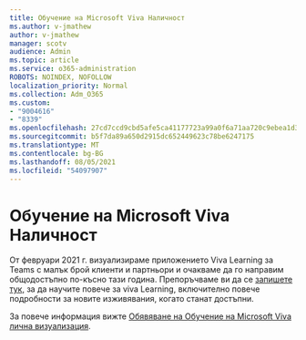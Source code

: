 ```yaml
---
title: Обучение на Microsoft Viva Наличност
ms.author: v-jmathew
author: v-jmathew
manager: scotv
audience: Admin
ms.topic: article
ms.service: o365-administration
ROBOTS: NOINDEX, NOFOLLOW
localization_priority: Normal
ms.collection: Adm_O365
ms.custom:
- "9004616"
- "8339"
ms.openlocfilehash: 27cd7ccd9cbd5afe5ca41177723a99a0f6a71aa720c9ebea1d3889bcbb140d20
ms.sourcegitcommit: b5f7da89a650d2915dc652449623c78be6247175
ms.translationtype: MT
ms.contentlocale: bg-BG
ms.lasthandoff: 08/05/2021
ms.locfileid: "54097907"
---
```

# <a name="microsoft-viva-learning-availability"></a>Обучение на Microsoft Viva Наличност

От февруари 2021 г. визуализираме приложението Viva Learning за Teams с малък брой клиенти и партньори и очакваме да го направим общодостъпно по-късно тази година. Препоръчваме ви да се [запишете тук,](https://aka.ms/VivaLearningSignup) за да научите повече за viva Learning, включително повече подробности за новите изживявания, когато станат достъпни.

За повече информация вижте [Обявяване на Обучение на Microsoft Viva лична визуализация](https://techcommunity.microsoft.com/t5/microsoft-viva-blog/announcing-microsoft-viva-learning-private-preview/ba-p/2107023).
